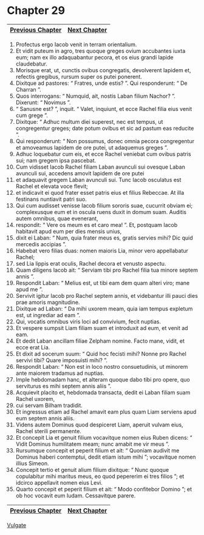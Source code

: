 # Chapter 29
| [Previous Chapter](Chapter%2028.md)| [Next Chapter](Chapter%2030.md) |
| --- | --- |
1. Profectus ergo Iacob venit in terram orientalium.
2. Et vidit puteum in agro, tres quoque greges ovium accubantes iuxta eum; nam ex illo adaquabantur pecora, et os eius grandi lapide claudebatur.
3. Morisque erat, ut, cunctis ovibus congregatis, devolverent lapidem et, refectis gregibus, rursum super os putei ponerent.
4. Dixitque ad pastores: “ Fratres, unde estis? ”. Qui responderunt: “ De Charran ”.
5. Quos interrogans: “ Numquid, ait, nostis Laban filium Nachor? ”. Dixerunt: “ Novimus ”.
6. “ Sanusne est? ”, inquit. “ Valet, inquiunt, et ecce Rachel filia eius venit cum grege ”.
7. Dixitque: “ Adhuc multum diei superest, nec est tempus, ut congregentur greges; date potum ovibus et sic ad pastum eas reducite ”.
8. Qui responderunt: “ Non possumus, donec omnia pecora congregentur et amoveamus lapidem de ore putei, ut adaquemus greges ”.
9. Adhuc loquebatur cum eis, et ecce Rachel veniebat cum ovibus patris sui; nam gregem ipsa pascebat.
10. Cum vidisset Iacob Rachel filiam Laban avunculi sui ovesque Laban avunculi sui, accedens amovit lapidem de ore putei
11. et adaquavit gregem Laban avunculi sui. Tunc Iacob osculatus est Rachel et elevata voce flevit;
12. et indicavit ei quod frater esset patris eius et filius Rebeccae. At illa festinans nuntiavit patri suo.
13. Qui cum audisset venisse Iacob filium sororis suae, cucurrit obviam ei; complexusque eum et in oscula ruens duxit in domum suam. Auditis autem omnibus, quae evenerant,
14. respondit: “ Vere os meum es et caro mea! ”.
Et, postquam Iacob habitavit apud eum per dies mensis unius,
15. dixit ei Laban: “ Num, quia frater meus es, gratis servies mihi? Dic quid mercedis accipias ”.
16. Habebat vero filias duas: nomen maioris Lia, minor vero appellabatur Rachel;
17. sed Lia lippis erat oculis, Rachel decora et venusto aspectu.
18. Quam diligens Iacob ait: “ Serviam tibi pro Rachel filia tua minore septem annis ”.
19. Respondit Laban: “ Melius est, ut tibi eam dem quam alteri viro; mane apud me ”.
20. Servivit igitur Iacob pro Rachel septem annis, et videbantur illi pauci dies prae amoris magnitudine.
21. Dixitque ad Laban: “ Da mihi uxorem meam, quia iam tempus expletum est, ut ingrediar ad eam ”.
22. Qui, vocatis omnibus viris loci ad convivium, fecit nuptias.
23. Et vespere sumpsit Liam filiam suam et introduxit ad eum, et venit ad eam.
24. Et dedit Laban ancillam filiae Zelpham nomine.
Facto mane, vidit, et ecce erat Lia.
25. Et dixit ad socerum suum: “ Quid hoc fecisti mihi? Nonne pro Rachel servivi tibi? Quare imposuisti mihi? ”.
26. Respondit Laban: “ Non est in loco nostro consuetudinis, ut minorem ante maiorem tradamus ad nuptias.
27. Imple hebdomadam hanc, et alteram quoque dabo tibi pro opere, quo serviturus es mihi septem annis aliis ”.
28. Acquievit placito et, hebdomada transacta, dedit ei Laban filiam suam Rachel uxorem,
29. cui servam Bilham tradidit.
30. Et ingressus etiam ad Rachel amavit eam plus quam Liam serviens apud eum septem annis aliis.
31. Videns autem Dominus quod despiceret Liam, aperuit vulvam eius, Rachel sterili permanente.
32. Et concepit Lia et genuit filium vocavitque nomen eius Ruben dicens: “ Vidit Dominus humilitatem meam; nunc amabit me vir meus ”.
33. Rursumque concepit et peperit filium et ait: “ Quoniam audivit me Dominus haberi contemptui, dedit etiam istum mihi ”; vocavitque nomen illius Simeon.
34. Concepit tertio et genuit alium filium dixitque: “ Nunc quoque copulabitur mihi maritus meus, eo quod pepererim ei tres filios ”; et idcirco appellavit nomen eius Levi.
35. Quarto concepit et peperit filium et ait: “ Modo confitebor Domino ”; et ob hoc vocavit eum Iudam. Cessavitque parere.

| [Previous Chapter](Chapter%2028.md)| [Next Chapter](Chapter%2030.md) |
| --- | --- |

[Vulgate](../Vulgateindex.md)